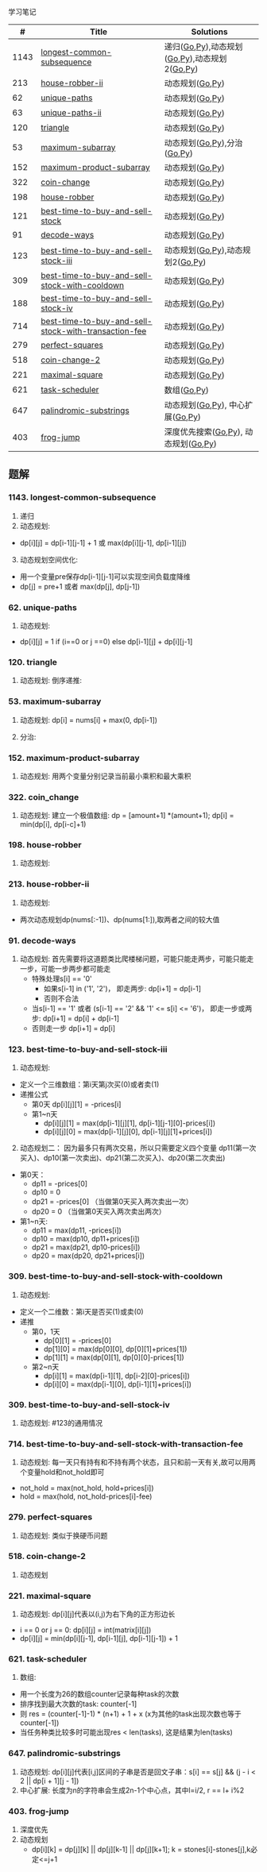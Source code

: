 学习笔记

|#|Title|Solutions|
|---|---|------|
|1143|[longest-common-subsequence](https://leetcode-cn.com/problems/longest-common-subsequence) | 递归([Go](1143/longest_common_subsequence.go),[Py](1143/longest_common_subsequence.py)),动态规划([Go](1143/longest_common_subsequence2.go),[Py](1143/longest_common_subsequence2.py)),动态规划2([Go](1143/longest_common_subsequence3.go),[Py](1143/longest_common_subsequence3.py))|
|213|[house-robber-ii](https://leetcode-cn.com/problems/house-robber-ii) | 动态规划([Go](213/house_robber_ii.go),[Py](213/house_robber_ii.py))|
|62|[unique-paths](https://leetcode-cn.com/problems/unique-paths) | 动态规划([Go](62/unique_paths.go),[Py](62/unique_paths.py))|
|63|[unique-paths-ii](https://leetcode-cn.com/problems/unique-paths-ii) | 动态规划([Go](63/unique_path_ii.go),[Py](63/unique_path_ii.py))|
|120|[triangle](https://leetcode-cn.com/problems/triangle) | 动态规划([Go](120/triangle.go),[Py](120/triangle.py))|
|53|[maximum-subarray](https://leetcode-cn.com/problems/maximum-subarray) | 动态规划([Go](../Week_06/53/maximum_subarray.go),[Py](../Week_06/53/maximum_subarray.py)),分治([Go](../Week_06/53/maximum_subarray2.go),[Py](../Week_06/53/maximum_subarray2.py))|
|152|[maximum-product-subarray](https://leetcode-cn.com/problems/maximum-product-subarray) | 动态规划([Go](../Week_06/152/maximum_product_subarray.go),[Py](../Week_06/152/maximum_product_subarray.py))|
|322|[coin-change](https://leetcode-cn.com/problems/coin-change) | 动态规划([Go](322/coin_change.go),[Py](322/coin_change.py))|
|198|[house-robber](https://leetcode-cn.com/problems/house-robber) | 动态规划([Go](198/house_robber.go),[Py](198/house_robber.py))|
|121|[best-time-to-buy-and-sell-stock](https://leetcode-cn.com/problems/best-time-to-buy-and-sell-stock) | 动态规划([Go](121/best_time_to_buy_and_sell_stock.go),[Py](121/best_time_to_buy_and_sell_stock.py))|
|91|[decode-ways](https://leetcode-cn.com/problems/decode-ways) | 动态规划([Go](91/decode_ways.go),[Py](91/decode_ways.py))|
|123|[best-time-to-buy-and-sell-stock-iii](https://leetcode-cn.com/problems/best-time-to-buy-and-sell-stock-iii) | 动态规划([Go](123/best_time_to_buy_and_sell_stock_iii.go),[Py](123/best_time_to_buy_and_sell_stock_iii.py)),动态规划2([Go](123/best_time_to_buy_and_sell_stock_iii_2.go),[Py](123/best_time_to_buy_and_sell_stock_iii_2.py))|
|309|[best-time-to-buy-and-sell-stock-with-cooldown](https://leetcode-cn.com/problems/best-time-to-buy-and-sell-stock-with-cooldown) | 动态规划([Go](309/best_time_to_buy_and_sell_stock_with_cooldown.go),[Py](309/best_time_to_buy_and_sell_stock_with_cooldown.py))|
|188|[best-time-to-buy-and-sell-stock-iv](https://leetcode-cn.com/problems/best-time-to-buy-and-sell-stock-iv) | 动态规划([Go](188/best_time_to_buy_and_sell_stock_iv_2.go),[Py](188/best_time_to_buy_and_sell_stock_iv_2.py))|
|714|[best-time-to-buy-and-sell-stock-with-transaction-fee](https://leetcode-cn.com/problems/best-time-to-buy-and-sell-stock-with-transaction-fee) | 动态规划([Go](714/best_time_to_buy_and_sell_stock_with_transaction_fee.go),[Py](714/best_time_to_buy_and_sell_stock_with_transaction_fee.py))|
|279|[perfect-squares](https://leetcode-cn.com/problems/perfect-squares) | 动态规划([Go](279/perfect_squares.go),[Py](279/perfect_squares.py))|
|518|[coin-change-2](https://leetcode-cn.com/problems/coin-change-2) | 动态规划([Go](518/coin_change_2.go),[Py](518/coin_change_2.py))|
|221|[maximal-square](https://leetcode-cn.com/problems/maximal-square) | 动态规划([Go](221/maximal_square.go),[Py](221/maximal_square.py))|
|621|[task-scheduler](https://leetcode-cn.com/problems/task-scheduler) | 数组([Go](621/task_scheduler.go),[Py](621/task_scheduler.py))|
|647|[palindromic-substrings](https://leetcode-cn.com/problems/palindromic-substrings) | 动态规划([Go](647/palindromic_substrings.go),[Py](647/palindromic_substrings.py)), 中心扩展([Go](647/palindromic_substrings2.go),[Py](647/palindromic_substrings2.py))|
|403|[frog-jump](https://leetcode-cn.com/problems/frog-jump) | 深度优先搜索([Go](403/frog_jump.go),[Py](403/frog_jump.py)), 动态规划([Go](403/frog_jump2.go),[Py](403/frog_jump2.py))|

## 题解

### 1143. longest-common-subsequence

1. 递归 
2. 动态规划:
  - dp[i][j] = dp[i-1][j-1] + 1 或 max(dp[i][j-1], dp[i-1][j])
3. 动态规划空间优化: 
  - 用一个变量pre保存dp[i-1][j-1]可以实现空间负载度降维
  - dp[j] = pre+1 或者 max(dp[j], dp[j-1])
  
  

### 62. unique-paths

1. 动态规划:
  - dp[i][j] = 1 if (i==0 or j ==0) else dp[i-1][j] + dp[i][j-1]
  
  
### 120. triangle

1. 动态规划: 倒序递推:


### 53. maximum-subarray

1. 动态规划: dp[i] = nums[i] + max(0, dp[i-1])
    
2. 分治:


### 152. maximum-product-subarray

1. 动态规划: 用两个变量分别记录当前最小乘积和最大乘积

### 322. coin_change

1. 动态规划: 建立一个极值数组: dp = [amount+1] *(amount+1); dp[i] = min(dp[i], dp[i-c]+1)


### 198. house-robber

1. 动态规划:

### 213. house-robber-ii

1. 动态规划:
  - 两次动态规划dp(nums[:-1])、dp(nums[1:]),取两者之间的较大值
  
  
### 91. decode-ways
1. 动态规划: 首先需要将这道题类比爬楼梯问题，可能只能走两步，可能只能走一步，可能一步两步都可能走
    - 特殊处理s[i] == '0'
       - 如果s[i-1] in ('1', '2')， 即走两步: dp[i+1] = dp[i-1]
       - 否则不合法
    - 当s[i-1] == '1' 或者 (s[i-1] == '2' && '1' <= s[i] <= '6')， 即走一步或两步: dp[i+1] = dp[i] + dp[i-1]
    - 否则走一步 dp[i+1] = dp[i]


### 123. best-time-to-buy-and-sell-stock-iii
1. 动态规划: 
  - 定义一个三维数组：第i天第j次买(0)或者卖(1)
  - 递推公式
    - 第0天 dp[i][j][1] = -prices[i]
    - 第1~n天
      - dp[i][j][1] = max(dp[i-1][j][1], dp[i-1][j-1][0]-prices[i])
      - dp[i][j][0] = max(dp[i-1][j][0], dp[i-1][j][1]+prices[i])
      
2. 动态规划二：
  因为最多只有两次交易，所以只需要定义四个变量 dp11(第一次买入)、dp10(第一次卖出)、dp21(第二次买入)、dp20(第二次卖出)
  - 第0天：
     - dp11 = -prices[0]
     - dp10 = 0
     - dp21 = -prices[0] （当做第0天买入两次卖出一次）
     - dp20 = 0 （当做第0天买入两次卖出两次）
  - 第1~n天:
     - dp11 = max(dp11, -prices[i])
     - dp10 = max(dp10, dp11+prices[i])
     - dp21 = max(dp21, dp10-prices[i])
     - dp20 = max(dp20, dp21+prices[i])
     
     
### 309. best-time-to-buy-and-sell-stock-with-cooldown
1. 动态规划:
  - 定义一个二维数：第i天是否买(1)或卖(0)
  - 递推
    - 第0，1天
      - dp[0][1] = -prices[0]
      - dp[1][0] = max(dp[0][0], dp[0][1]+prices[1])
      - dp[1][1] = max(dp[0][1], dp[0][0]-prices[1])
    - 第2~n天
      - dp[i][1] = max(dp[i-1][1], dp[i-2][0]-prices[i])
      - dp[i][0] = max(dp[i-1][0], dp[i-1][1]+prices[i])

### 309. best-time-to-buy-and-sell-stock-iv
1. 动态规划: #123的通用情况

### 714. best-time-to-buy-and-sell-stock-with-transaction-fee
1. 动态规划: 每一天只有持有和不持有两个状态，且只和前一天有关,故可以用两个变量hold和not_hold即可
  - not_hold = max(not_hold, hold+prices[i])
  - hold = max(hold, not_hold-prices[i]-fee)


### 279. perfect-squares
1. 动态规划: 类似于换硬币问题

### 518. coin-change-2
1. 动态规划

### 221. maximal-square
1. 动态规划: dp[i][j]代表以(i,j)为右下角的正方形边长
  - i == 0 or j == 0: dp[i][j] = int(matrix[i][j])
  - dp[i][j] = min(dp[i][j-1], dp[i-1][j], dp[i-1][j-1]) + 1
  
### 621. task-scheduler
1. 数组: 
  - 用一个长度为26的数组counter记录每种task的次数
  - 排序找到最大次数的task: counter[-1]
  - 则 res = (counter[-1]-1) * (n+1) + 1 + x  (x为其他的task出现次数也等于counter[-1])
  - 当任务种类比较多时可能出现res < len(tasks), 这是结果为len(tasks)


### 647. palindromic-substrings
1. 动态规划: dp[i][j]代表[i,j]区间的子串是否是回文子串：s[i] == s[j] && (j - i < 2 || dp[i + 1][j - 1])
2. 中心扩展: 长度为n的字符串会生成2n-1个中心点，其中l=i/2, r == l+ i%2

### 403. frog-jump
1. 深度优先
2. 动态规划
    - dp[i][k] = dp[j][k] || dp[j][k-1] || dp[j][k+1]; k = stones[i]-stones[j],k必定<=j+1